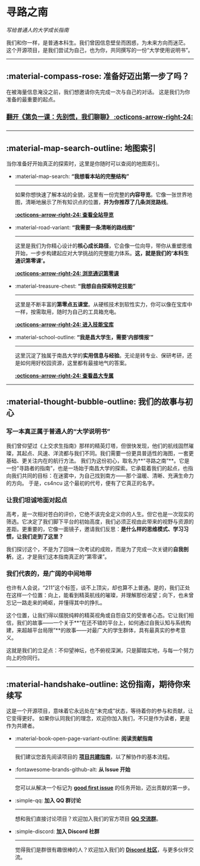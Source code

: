 # 寻路之南

*写给普通人的大学成长指南*

我们和你一样，是普通本科生。我们曾因信息壁垒而困惑，为未来方向而迷茫。
这个开源项目，是我们尝试为自己，也为你，共同撰写的一份“大学使用说明书”。

---

## :material-compass-rose: 准备好迈出第一步了吗？

在被海量信息淹没之前，我们想邀请你先完成一次与自己的对话。
这是我们为你准备的最重要的起点。

<p style="font-size: 1.2em; margin: 1.5em 0;" markdown>
    <strong><a href="./before/prologue-the-start.md">  翻开《第负一课：先别慌，我们聊聊》 :octicons-arrow-right-24:</a></strong>
</p>

---

## :material-map-search-outline: 地图索引

当你准备好开始真正的探索时，这里是你随时可以查阅的地图索引。

<div class="grid cards" markdown>

-   :material-map-search: **“我想看本站的完整结构”**

    ---
    如果你想快速了解本站的全貌，这里有一份完整的**内容导览**。它像一张世界地图，清晰地展示了所有知识点的位置，**并为你推荐了几条浏览路线**。

    **[:octicons-arrow-right-24: 查看全站导览](./before/overview.md)**

-   :material-road-variant: **“我需要一条清晰的路线图”**

    ---
    这里是我们为你精心设计的**核心成长路径**，它会像一位向导，带你从重塑思维开始，一步步构建起应对大学挑战的完整能力体系。**这，就是我们的‘本科生通识第零课’。**

    **[:octicons-arrow-right-24: 浏览通识第零课](./course/index.md)**

-   :material-treasure-chest: **“我想自由探索特定技能”**

    ---
    这里是不断丰富的**第零点五课堂**。从硬核技术到软性实力，你可以像在宝库中一样，按需取用，随时为自己的工具箱充电。

    **[:octicons-arrow-right-24: 进入技能宝库](./skills/index.md)**

-   :material-school-outline: **“我是昌大学生，需要‘内部情报’”**

    ---
    这里沉淀了独属于南昌大学的**实用信息与经验**。无论是转专业、保研考研，还是如何用好校园资源，这里都有最接地气的答案。

    **[:octicons-arrow-right-24: 查看昌大专属](./ncu/index.md)**

</div>

---

## :material-thought-bubble-outline: 我们的故事与初心

### 写一本真正属于普通人的“大学说明书”

我们曾仰望过《上交求生指南》那样的精英灯塔，但很快发现，他们的航线固然璀璨，其起点、风速、洋流都与我们不同。我们需要一份更具普适性的海图，一套更基础、更关注内在的航行方法。
我们为这份初心，取名为**“寻路之南”**。它是一份“寻路者的指南”，也是一场始于南昌大学的探索。它承载着我们的起点，也指向我们共同的目标：在迷雾中，为自己找到南方——那个温暖、清晰、充满生命力的方向。
于是，cs4ncu 这个最初的代号，便有了它真正的名字。

### 让我们坦诚地面对起点

高考，是一次相对苍白的评价，它绝不该完全定义你的人生。但它也是一次现实的筛选。它决定了我们脚下平台的初始高度，我们必须正视由此带来的视野与资源的差距。更重要的，它像一面镜子，邀请我们反思：**是什么样的思维模式、学习习惯，让我们走到了这里？**

我们探讨这个，不是为了回味一次考试的成败，而是为了完成一次关键的**自我剖析**。这，才是我们这本指南真正的“第零课”。

### 我们代表的，是广阔的中间地带

也许有人会说，“211”这个标签，谈不上顶尖，却也算不上普通。是的，我们正处在这样一个位置：向上，能看到精英航线的璀璨，并理解那份渴望；向下，也未曾忘记一路走来的崎岖，并懂得其中的挣扎。

这个位置，让我们得以摆脱纯粹的精英视角或自怨自艾的受害者心态。它让我们相信，我们的故事——一个关于**“在还不错的平台上，如何通过自我认知与系统构建，来超越平台局限”**的故事——对最广大的学生群体，具有最真实的参考意义。

这就是我们的立足点：不仰望神坛，也不俯视深渊，只是脚踏实地，与每一个努力向上的你同行。

---

## :material-handshake-outline: 这份指南，期待你来续写

这是一个开源项目，意味着它永远处在“未完成”状态，等待着你的参与和贡献，让它变得更好。
如果你认同我们的理念，欢迎你加入我们，不只是作为读者，更是作为共建者。

<div class="grid cards" markdown>

-   :material-book-open-page-variant-outline: **阅读贡献指南**

    ---
    我们建议您首先阅读项目的 **[项目共建指南](./guides/contributing/how-to-contribute.md)**，以了解协作的基本流程。

-   :fontawesome-brands-github-alt: **从 Issue 开始**

    ---
    您可以从解决一个标记为 **[good first issue](https://github.com/NCUSCC/cs4ncu/labels/good%20first%20issue)** 的任务开始，迈出贡献的第一步。

-   :simple-qq: **加入 QQ 群讨论**

    ---
    想和我们直接讨论项目？欢迎加入我们的官方项目 **[QQ 交流群](https://qm.qq.com/q/VLuObOsLg4)**。

-   :simple-discord: **加入 Discord 社群**

    ---
    觉得我们是群很有趣很棒的人？欢迎加入我们的 **[Discord 社区](https://discord.gg/Rux6DHRStP)**，与更多伙伴交流。

</div>